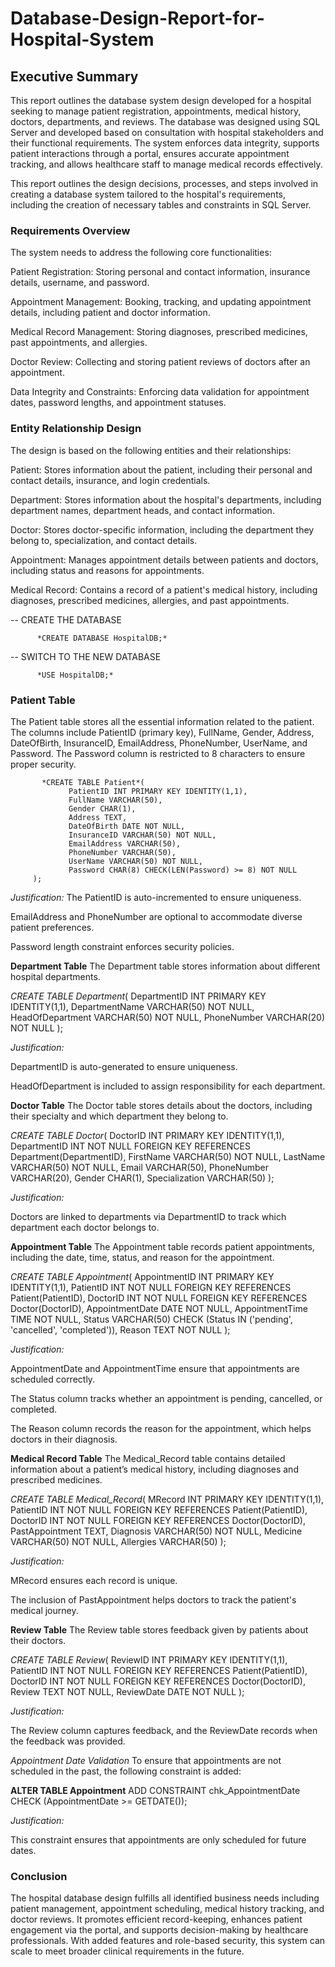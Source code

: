 # Database-Design-Report-for-Hospital-System

## Executive Summary
This report outlines the database system design developed for a hospital seeking to manage patient registration, appointments, medical history, doctors, departments, and reviews. The database was designed using SQL Server and developed based on consultation with hospital stakeholders and their functional requirements. The system enforces data integrity, supports patient interactions through a portal, ensures accurate appointment tracking, and allows healthcare staff to manage medical records effectively.

This report outlines the design decisions, processes, and steps involved in creating a database system tailored to the hospital's requirements, including the creation of necessary tables and constraints in SQL Server.

### Requirements Overview

The system needs to address the following core functionalities:

Patient Registration: Storing personal and contact information, insurance details, username, and password.

Appointment Management: Booking, tracking, and updating appointment details, including patient and doctor information.

Medical Record Management: Storing diagnoses, prescribed medicines, past appointments, and allergies.

Doctor Review: Collecting and storing patient reviews of doctors after an appointment.

Data Integrity and Constraints: Enforcing data validation for appointment dates, password lengths, and appointment statuses.

### Entity Relationship Design

The design is based on the following entities and their relationships:

Patient: Stores information about the patient, including their personal and contact details, insurance, and login credentials.

Department: Stores information about the hospital's departments, including department names, department heads, and contact information.

Doctor: Stores doctor-specific information, including the department they belong to, specialization, and contact details.

Appointment: Manages appointment details between patients and doctors, including status and reasons for appointments.

Medical Record: Contains a record of a patient's medical history, including diagnoses, prescribed medicines, allergies, and past appointments.

-- CREATE THE DATABASE

          *CREATE DATABASE HospitalDB;*

-- SWITCH TO THE NEW DATABASE

          *USE HospitalDB;*


### Patient Table
The Patient table stores all the essential information related to the patient. The columns include PatientID (primary key), FullName, Gender, Address, DateOfBirth, InsuranceID, EmailAddress, PhoneNumber, UserName, and Password. The Password column is restricted to 8 characters to ensure proper security.

           *CREATE TABLE Patient*(
                 PatientID INT PRIMARY KEY IDENTITY(1,1),
                 FullName VARCHAR(50),
                 Gender CHAR(1),
                 Address TEXT,
                 DateOfBirth DATE NOT NULL,
                 InsuranceID VARCHAR(50) NOT NULL,
                 EmailAddress VARCHAR(50),
                 PhoneNumber VARCHAR(50),
                 UserName VARCHAR(50) NOT NULL,
                 Password CHAR(8) CHECK(LEN(Password) >= 8) NOT NULL
         );

*Justification:*
The PatientID is auto-incremented to ensure uniqueness.

EmailAddress and PhoneNumber are optional to accommodate diverse patient preferences.

Password length constraint enforces security policies.

**Department Table**
The Department table stores information about different hospital departments.

*CREATE TABLE Department*(
    DepartmentID INT PRIMARY KEY IDENTITY(1,1),
    DepartmentName VARCHAR(50) NOT NULL,
    HeadOfDepartment VARCHAR(50) NOT NULL,
    PhoneNumber VARCHAR(20) NOT NULL
);

*Justification:*

DepartmentID is auto-generated to ensure uniqueness.

HeadOfDepartment is included to assign responsibility for each department.

**Doctor Table**
The Doctor table stores details about the doctors, including their specialty and which department they belong to.

*CREATE TABLE Doctor*(
    DoctorID INT PRIMARY KEY IDENTITY(1,1),
    DepartmentID INT NOT NULL FOREIGN KEY REFERENCES Department(DepartmentID),
    FirstName VARCHAR(50) NOT NULL,
    LastName VARCHAR(50) NOT NULL,
    Email VARCHAR(50),
    PhoneNumber VARCHAR(20),
    Gender CHAR(1),
    Specialization VARCHAR(50)
);

*Justification:*

Doctors are linked to departments via DepartmentID to track which department each doctor belongs to.


**Appointment Table**
The Appointment table records patient appointments, including the date, time, status, and reason for the appointment.

*CREATE TABLE Appointment*(
    AppointmentID INT PRIMARY KEY IDENTITY(1,1),
    PatientID INT NOT NULL FOREIGN KEY REFERENCES Patient(PatientID),
    DoctorID INT NOT NULL FOREIGN KEY REFERENCES Doctor(DoctorID),
    AppointmentDate DATE NOT NULL,
    AppointmentTime TIME NOT NULL,
    Status VARCHAR(50) CHECK (Status IN ('pending', 'cancelled', 'completed')),
    Reason TEXT NOT NULL
);

*Justification:*

AppointmentDate and AppointmentTime ensure that appointments are scheduled correctly.

The Status column tracks whether an appointment is pending, cancelled, or completed.

The Reason column records the reason for the appointment, which helps doctors in their diagnosis.

**Medical Record Table**
The Medical_Record table contains detailed information about a patient’s medical history, including diagnoses and prescribed medicines.

*CREATE TABLE Medical_Record*(
    MRecord INT PRIMARY KEY IDENTITY(1,1),
    PatientID INT NOT NULL FOREIGN KEY REFERENCES Patient(PatientID),
    DoctorID INT NOT NULL FOREIGN KEY REFERENCES Doctor(DoctorID),
    PastAppointment TEXT,
    Diagnosis VARCHAR(50) NOT NULL,
    Medicine VARCHAR(50) NOT NULL,
    Allergies VARCHAR(50)
);

*Justification:*

MRecord ensures each record is unique.

The inclusion of PastAppointment helps doctors to track the patient's medical journey.

**Review Table**
The Review table stores feedback given by patients about their doctors.

*CREATE TABLE Review*(
         ReviewID INT PRIMARY KEY IDENTITY(1,1),
         PatientID INT NOT NULL FOREIGN KEY REFERENCES Patient(PatientID),
         DoctorID INT NOT NULL FOREIGN KEY REFERENCES Doctor(DoctorID),
         Review TEXT NOT NULL, 
         ReviewDate DATE NOT NULL
);

*Justification:*

The Review column captures feedback, and the ReviewDate records when the feedback was provided.

*Appointment Date Validation*
To ensure that appointments are not scheduled in the past, the following constraint is added:

**ALTER TABLE Appointment**
ADD CONSTRAINT chk_AppointmentDate CHECK (AppointmentDate >= GETDATE());

*Justification:*

This constraint ensures that appointments are only scheduled for future dates.


### Conclusion
The hospital database design fulfills all identified business needs including patient management, appointment scheduling, medical history tracking, and doctor reviews. It promotes efficient record-keeping, enhances patient engagement via the portal, and supports decision-making by healthcare professionals. With added features and role-based security, this system can scale to meet broader clinical requirements in the future.
























